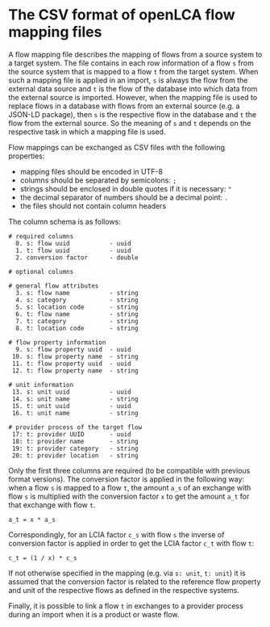 # The CSV format of openLCA flow mapping files

A flow mapping file describes the mapping of flows from a source system to
a target system. The file contains in each row information of a flow `s` from
the source system that is mapped to a flow `t` from the target system. When
such a mapping file is applied in an import, `s` is always the flow from the
external data source and `t` is the flow of the database into which data from
the external source is imported. However, when the mapping file is used to
replace flows in a database with flows from an external source (e.g. a
JSON-LD package), then `s` is the respective flow in the database and `t` the
flow from the external source. So the meaning of `s` and `t` depends on the
respective task in which a mapping file is used.

Flow mappings can be exchanged as CSV files with the following properties:

* mapping files should be encoded in UTF-8
* columns should be separated by semicolons: `;`
* strings should be enclosed in double quotes if it is necessary: `"`
* the decimal separator of numbers should be a decimal point: `.`
* the files should not contain column headers

The column schema is as follows:

```
# required columns
  0. s: flow uuid           - uuid
  1. t: flow uuid           - uuid
  2. conversion factor      - double

# optional columns

# general flow attributes
  3. s: flow name           - string
  4. s: category            - string
  5. s: location code       - string
  6. t: flow name           - string
  7. t: category            - string
  8. t: location code       - string

# flow property information
  9. s: flow property uuid  - uuid
 10. s: flow property name  - string
 11. t: flow property uuid  - uuid
 12. t: flow property name  - string

# unit information
 13. s: unit uuid           - uuid
 14. s: unit name           - string
 15. t: unit uuid           - uuid
 16. t: unit name           - string

# provider process of the target flow
 17: t: provider UUID       - uuid
 18: t: provider name       - string
 19: t: provider category   - string
 20: t: provider location   - string
```

Only the first three columns are required (to be compatible with previous
format versions). The conversion factor is applied in the following way: when a
flow `s` is mapped to a flow `t`, the amount `a_s` of an exchange with flow `s`
is multiplied with the conversion factor `x` to get the amount `a_t` for that
exchange with flow `t`.

```
a_t = x * a_s
```

Correspondingly, for an LCIA factor `c_s` with flow `s` the inverse of
conversion factor is applied in order to get the LCIA factor `c_t` with flow `t`:

```
c_t = (1 / x) * c_s
```

If not otherwise specified in the mapping (e.g. via `s: unit`, `t: unit`) it is
assumed that the conversion factor is related to the reference flow property
and unit of the respective flows as defined in the respective systems.

Finally, it is possible to link a flow `t` in exchanges to a provider process
during an import when it is a product or waste flow.
